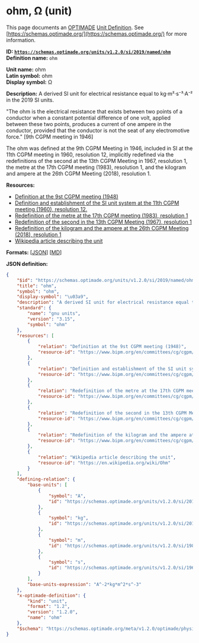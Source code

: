 # ohm, Ω (unit)
This page documents an [OPTIMADE](https://www.optimade.org/) [Unit Definition](https://schemas.optimade.org/#definitions). See [https://schemas.optimade.org/](https://schemas.optimade.org/) for more information.

**ID: [`https://schemas.optimade.org/units/v1.2.0/si/2019/named/ohm`](https://schemas.optimade.org/units/v1.2.0/si/2019/named/ohm)**  
**Definition name:** `ohm`

**Unit name:** ohm  
**Latin symbol:** ohm  
**Display symbol:** Ω  
  
**Description:** A derived SI unit for electrical resistance equal to kg·m²·s⁻³·A⁻² in the 2019 SI units.

"The ohm is the electrical resistance that exists between two points of a conductor when a constant potential difference of one volt, applied between these two points, produces a current of one ampere in the conductor, provided that the conductor is not the seat of any electromotive force." [9th CGPM meeting in 1946]

The ohm was defined at the 9th CGPM Meeting in 1946, included in SI at the 11th CGPM meeting in 1960, resolution 12, implicitly redefined via the redefinitions of the second at the 13th CGPM Meeting in 1967, resolution 1, the metre at the 17th CGPM meeting (1983), resolution 1, and the kilogram and ampere at the 26th CGPM Meeting (2018), resolution 1.

**Resources:**

- [Definition at the 9st CGPM meeting (1948)](https://www.bipm.org/en/committees/cg/cgpm/9-1948)
- [Definition and establishment of the SI unit system at the 11th CGPM meeting (1960), resolution 12.](https://www.bipm.org/en/committees/cg/cgpm/11-1960/resolution-12)
- [Redefinition of the metre at the 17th CGPM meeting (1983), resolution 1](https://www.bipm.org/en/committees/cg/cgpm/17-1983/resolution-1)
- [Redefinition of the second in the 13th CGPM Meeting (1967), resolution 1](https://www.bipm.org/en/committees/cg/cgpm/13-1967/resolution-1)
- [Redefinition of the kilogram and the ampere at the 26th CGPM Meeting (2018), resolution 1](https://www.bipm.org/en/committees/cg/cgpm/26-2018/resolution-1)
- [Wikipedia article describing the unit](https://en.wikipedia.org/wiki/Ohm)


**Formats:** [[JSON](ohm.json)] [[MD](ohm.md)]

**JSON definition:**

``` json
{
    "$id": "https://schemas.optimade.org/units/v1.2.0/si/2019/named/ohm",
    "title": "ohm",
    "symbol": "ohm",
    "display-symbol": "\u03a9",
    "description": "A derived SI unit for electrical resistance equal to kg\u00b7m\u00b2\u00b7s\u207b\u00b3\u00b7A\u207b\u00b2 in the 2019 SI units.\n\n\"The ohm is the electrical resistance that exists between two points of a conductor when a constant potential difference of one volt, applied between these two points, produces a current of one ampere in the conductor, provided that the conductor is not the seat of any electromotive force.\" [9th CGPM meeting in 1946]\n\nThe ohm was defined at the 9th CGPM Meeting in 1946, included in SI at the 11th CGPM meeting in 1960, resolution 12, implicitly redefined via the redefinitions of the second at the 13th CGPM Meeting in 1967, resolution 1, the metre at the 17th CGPM meeting (1983), resolution 1, and the kilogram and ampere at the 26th CGPM Meeting (2018), resolution 1.",
    "standard": {
        "name": "gnu units",
        "version": "3.15",
        "symbol": "ohm"
    },
    "resources": [
        {
            "relation": "Definition at the 9st CGPM meeting (1948)",
            "resource-id": "https://www.bipm.org/en/committees/cg/cgpm/9-1948"
        },
        {
            "relation": "Definition and establishment of the SI unit system at the 11th CGPM meeting (1960), resolution 12.",
            "resource-id": "https://www.bipm.org/en/committees/cg/cgpm/11-1960/resolution-12"
        },
        {
            "relation": "Redefinition of the metre at the 17th CGPM meeting (1983), resolution 1",
            "resource-id": "https://www.bipm.org/en/committees/cg/cgpm/17-1983/resolution-1"
        },
        {
            "relation": "Redefinition of the second in the 13th CGPM Meeting (1967), resolution 1",
            "resource-id": "https://www.bipm.org/en/committees/cg/cgpm/13-1967/resolution-1"
        },
        {
            "relation": "Redefinition of the kilogram and the ampere at the 26th CGPM Meeting (2018), resolution 1",
            "resource-id": "https://www.bipm.org/en/committees/cg/cgpm/26-2018/resolution-1"
        },
        {
            "relation": "Wikipedia article describing the unit",
            "resource-id": "https://en.wikipedia.org/wiki/Ohm"
        }
    ],
    "defining-relation": {
        "base-units": [
            {
                "symbol": "A",
                "id": "https://schemas.optimade.org/units/v1.2.0/si/2019/base/ampere"
            },
            {
                "symbol": "kg",
                "id": "https://schemas.optimade.org/units/v1.2.0/si/2019/base/kilogram"
            },
            {
                "symbol": "m",
                "id": "https://schemas.optimade.org/units/v1.2.0/si/1983/base/metre"
            },
            {
                "symbol": "s",
                "id": "https://schemas.optimade.org/units/v1.2.0/si/1967/base/second"
            }
        ],
        "base-units-expression": "A^-2*kg*m^2*s^-3"
    },
    "x-optimade-definition": {
        "kind": "unit",
        "format": "1.2",
        "version": "1.2.0",
        "name": "ohm"
    },
    "$schema": "https://schemas.optimade.org/meta/v1.2.0/optimade/physical_unit_definition.md"
}
```